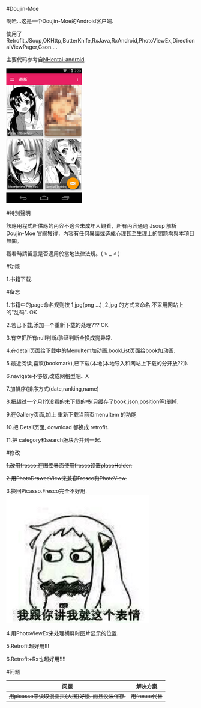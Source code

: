 #Doujin-Moe

啊哈...这是一个Doujin-Moe的Android客户端.

使用了 Retrofit,JSoup,OKHttp,ButterKnife,RxJava,RxAndroid,PhotoViewEx,DirectionalViewPager,Gson....

主要代码参考自[NHentai-android](https://github.com/fython/NHentai-android).

<a href="./graphics/device-2015-11-28-222059.png"><img src="./graphics/device-2015-11-28-222059.png" width="40%"/></a>

#特別聲明

該應用程式所供應的內容不適合未成年人觀看，所有內容通過 Jsoup 解析 Doujin-Moe 官網獲得，內容有任何異議或造成心理甚至生理上的問題均與本項目無關。

觀看時請留意是否適用於當地法律法規。( > _ < )

#功能

1.书籍下载.

#备忘

1.书籍中的page命名规则按 1.jpg(png ...) ,2.jpg 的方式来命名,不采用网站上的"乱码".       OK

2.若已下载,添加一个重新下载的处理???       OK

3.有空把所有null判断/验证判断全换成抛异常.

4.在detail页面给下载中的MenuItem加动画.bookList页面给book加动画.

5.最近阅读,喜欢(bookmark),已下载(本地\[本地导入和网站上下载的分开放??\]).

6.navigate不够放,改成网格型吧..      X

7.加排序(排序方式(date,ranking,name)

8.把超过一个月(?)没看的未下载的书(只缓存了book.json,position等)删掉.

9.在Gallery页面,加上 重新下载当前页menuItem 的功能

10.把 Detail页面, download 都换成 retrofit.

11.把 category和search版块合并到一起.

#修改

~~1.改用fresco,在图库界面使用fresco设置placeHolder.~~

~~2.用PhotoDraweeView来兼容Fresco和PhotoView.~~

3.换回Picasso.Fresco完全不好用.![image](graphics/face1.png)

4.用PhotoViewEx来处理横屏时图片显示的位置.

5.Retrofit超好用!!!

6.Retrofit+Rx也超好用!!!!

#问题

|问题     | 解决方案                                  |
| ---------------------------------------------- | --------------------------------------------- |
|~~用picasso来读取漫画页(大图)好慢..而且没法保存.~~     | ~~用fresco代替~~                                  |

